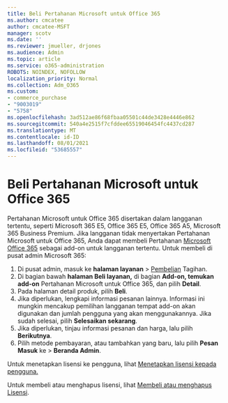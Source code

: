 ```yaml
---
title: Beli Pertahanan Microsoft untuk Office 365
ms.author: cmcatee
author: cmcatee-MSFT
manager: scotv
ms.date: ''
ms.reviewer: jmueller, drjones
ms.audience: Admin
ms.topic: article
ms.service: o365-administration
ROBOTS: NOINDEX, NOFOLLOW
localization_priority: Normal
ms.collection: Adm_O365
ms.custom:
- commerce_purchase
- "9003019"
- "5758"
ms.openlocfilehash: 3ad512ae86f68fbaa05501c44de3428e4446e862
ms.sourcegitcommit: 540a4e2515f7cfddee65519046454fc4437cd287
ms.translationtype: MT
ms.contentlocale: id-ID
ms.lasthandoff: 08/01/2021
ms.locfileid: "53685557"
---
```

# <a name="purchase-microsoft-defender-for-office-365"></a>Beli Pertahanan Microsoft untuk Office 365

Pertahanan Microsoft untuk Office 365 disertakan dalam langganan tertentu, seperti Microsoft 365 E5, Office 365 E5, Office 365 A5, Microsoft 365 Business Premium. Jika langganan tidak menyertakan Pertahanan Microsoft untuk Office 365, Anda dapat membeli Pertahanan [Microsoft Office 365](/microsoft-365/security/office-365-security/office-365-atp) sebagai add-on untuk langganan tertentu. Untuk membeli di pusat admin Microsoft 365:

1. Di pusat admin, masuk ke **halaman layanan**  >  [Pembelian](https://go.microsoft.com/fwlink/p/?linkid=868433) Tagihan.
2. Di bagian bawah **halaman Beli layanan,** di bagian **Add-on, temukan add-on** Pertahanan Microsoft untuk Office 365, dan pilih **Detail**.
3. Pada halaman detail produk, pilih **Beli**.
4. Jika diperlukan, lengkapi informasi pesanan lainnya. Informasi ini mungkin mencakup pemilihan langganan tempat add-on akan digunakan dan jumlah pengguna yang akan menggunakannya. Jika sudah selesai, pilih **Selesaikan sekarang**.
5. Jika diperlukan, tinjau informasi pesanan dan harga, lalu pilih **Berikutnya**.
6. Pilih metode pembayaran, atau tambahkan yang baru, lalu pilih **Pesan Masuk** ke  >  **Beranda Admin**.

Untuk menetapkan lisensi ke pengguna, lihat [Menetapkan lisensi kepada pengguna.](/microsoft-365/admin/manage/assign-licenses-to-users)

Untuk membeli atau menghapus lisensi, lihat [Membeli atau menghapus Lisensi](/microsoft-365/commerce/licenses/buy-licenses#buy-or-remove-licenses-for-your-business-subscription).